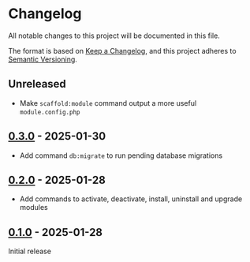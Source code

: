 # Changelog

All notable changes to this project will be documented in this file.

The format is based on [Keep a Changelog](https://keepachangelog.com/en/1.1.0/),
and this project adheres to [Semantic Versioning](https://semver.org/spec/v2.0.0.html).

## Unreleased

- Make `scaffold:module` command output a more useful `module.config.php`

## [0.3.0] - 2025-01-30

- Add command `db:migrate` to run pending database migrations

## [0.2.0] - 2025-01-28

- Add commands to activate, deactivate, install, uninstall and upgrade modules

## [0.1.0] - 2025-01-28

Initial release

[0.3.0]: https://git.biblibre.com/omeka-s/omekasc/releases/tag/v0.3.0
[0.2.0]: https://git.biblibre.com/omeka-s/omekasc/releases/tag/v0.2.0
[0.1.0]: https://git.biblibre.com/omeka-s/omekasc/releases/tag/v0.1.0
